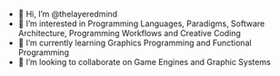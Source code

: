 - 👋 Hi, I’m @thelayeredmind
- 👀 I’m interested in Programming Languages, Paradigms, Software Architecture, Programming Workflows and Creative Coding
- 🌱 I’m currently learning Graphics Programming and Functional Programming
- 💞️ I’m looking to collaborate on Game Engines and Graphic Systems

<!---
thelayeredmind/thelayeredmind is a ✨ special ✨ repository because its `README.md` (this file) appears on your GitHub profile.
You can click the Preview link to take a look at your changes.
--->
